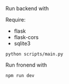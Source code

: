 Run backend with

Require:
- flask
- flask-cors
- sqlite3

```
python scripts/main.py
```

Run fronend with

```
npm run dev
```
